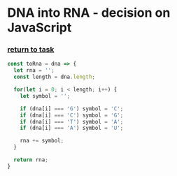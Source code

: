 # DNA into RNA - decision on JavaScript

### [return to task](README.md)

```javascript
const toRna = dna => {
  let rna = '';
  const length = dna.length;

  for(let i = 0; i < length; i++) {
    let symbol = '';

    if (dna[i] === 'G') symbol = 'C';
    if (dna[i] === 'C') symbol = 'G';
    if (dna[i] === 'T') symbol = 'A';
    if (dna[i] === 'A') symbol = 'U';

    rna += symbol;
  }

  return rna;
}
```
